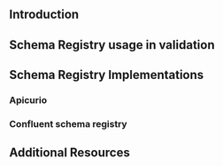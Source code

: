 ## Introduction

## Schema Registry usage in validation

## Schema Registry Implementations

### Apicurio

### Confluent schema registry

## Additional Resources 